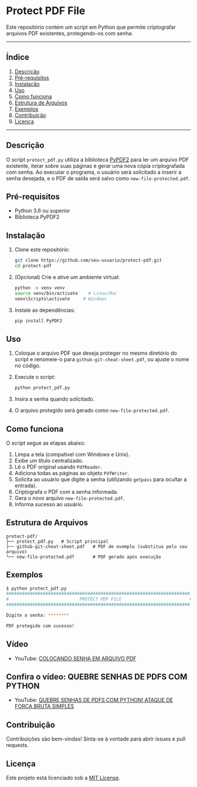 # Protect PDF File

Este repositório contém um script em Python que permite criptografar arquivos PDF existentes, protegendo-os com senha.

---

## Índice

1. [Descrição](#descrição)
2. [Pré-requisitos](#pré-requisitos)
3. [Instalação](#instalação)
4. [Uso](#uso)
5. [Como funciona](#como-funciona)
6. [Estrutura de Arquivos](#estrutura-de-arquivos)
7. [Exemplos](#exemplos)
8. [Contribuição](#contribuição)
9. [Licença](#licença)

---

## Descrição

O script `protect_pdf.py` utiliza a biblioteca [PyPDF2](https://pypi.org/project/PyPDF2/) para ler um arquivo PDF existente, iterar sobre suas páginas e gerar uma nova cópia criptografada com senha. Ao executar o programa, o usuário será solicitado a inserir a senha desejada, e o PDF de saída será salvo como `new-file-protected.pdf`.

## Pré-requisitos

- Python 3.6 ou superior
- Biblioteca PyPDF2

## Instalação

1. Clone este repositório:

   ```bash
   git clone https://github.com/seu-usuario/protect-pdf.git
   cd protect-pdf
   ```

2. (Opcional) Crie e ative um ambiente virtual:

   ```bash
   python -m venv venv
   source venv/bin/activate    # Linux/Mac
   venv\Scripts\activate     # Windows
   ```

3. Instale as dependências:

   ```bash
   pip install PyPDF2
   ```

## Uso

1. Coloque o arquivo PDF que deseja proteger no mesmo diretório do script e renomeie-o para `github-git-cheat-sheet.pdf`, ou ajuste o nome no código.

2. Execute o script:

   ```bash
   python protect_pdf.py
   ```

3. Insira a senha quando solicitado.

4. O arquivo protegido será gerado como `new-file-protected.pdf`.

## Como funciona

O script segue as etapas abaixo:

1. Limpa a tela (compatível com Windows e Unix).
2. Exibe um título centralizado.
3. Lê o PDF original usando `PdfReader`.
4. Adiciona todas as páginas ao objeto `PdfWriter`.
5. Solicita ao usuário que digite a senha (utilizando `getpass` para ocultar a entrada).
6. Criptografa o PDF com a senha informada.
7. Gera o novo arquivo `new-file-protected.pdf`.
8. Informa sucesso ao usuário.

## Estrutura de Arquivos

```
protect-pdf/
├── protect_pdf.py   # Script principal
├── github-git-cheat-sheet.pdf   # PDF de exemplo (substitua pelo seu arquivo)
└── new-file-protected.pdf       # PDF gerado após execução
```

## Exemplos

```bash
$ python protect_pdf.py
######################################################################
#                           PROTECT PDF FILE                          #
######################################################################

Digite a senha: ********

PDF protegido com sucesso!
```
## Vídeo

- YouTube: [COLOCANDO SENHA EM ARQUIVO PDF](https://youtu.be/R2n0G7xqJFg)

## Confira o vídeo: QUEBRE SENHAS DE PDFS COM PYTHON

- YouTube: [QUEBRE SENHAS DE PDFS COM PYTHON! ATAQUE DE FORÇA BRUTA SIMPLES](https://www.youtube.com/watch?v=83E1aHtWY3k)

## Contribuição

Contribuições são bem-vindas! Sinta-se à vontade para abrir issues e pull requests.

## Licença

Este projeto está licenciado sob a [MIT License](LICENSE).

